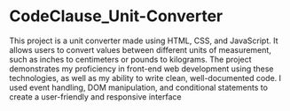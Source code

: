 # CodeClause_Unit-Converter
This project is a unit converter made using HTML, CSS, and JavaScript. It allows users to convert values between different units of measurement, such as inches to centimeters or pounds to kilograms. The project demonstrates my proficiency in front-end web development using these technologies, as well as my ability to write clean, well-documented code. I used event handling, DOM manipulation, and conditional statements to create a user-friendly and responsive interface
